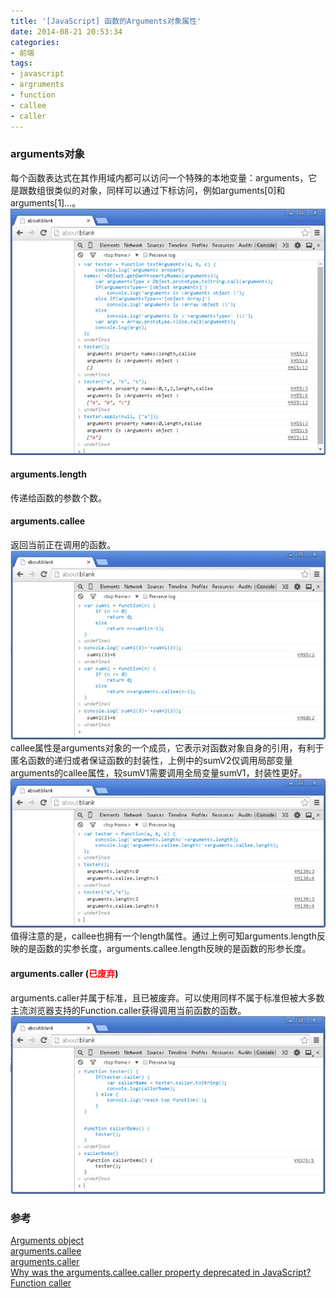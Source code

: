 ```yaml
---
title: '[JavaScript] 函数的Arguments对象属性'
date: 2014-08-21 20:53:34
categories: 
- 前端
tags: 
- javascript
- argruments
- function
- callee
- caller
---
```

### arguments对象

每个函数表达式在其作用域内都可以访问一个特殊的本地变量：arguments，它是跟数组很类似的对象，同样可以通过下标访问，例如arguments[0]和arguments[1]...。![JavaScript: 函数的Arguments对象属性](/images/2014/8/0026uWfMgy6Oyx5ve33ad.jpg)

#### arguments.length

传递给函数的参数个数。

#### arguments.callee

返回当前正在调用的函数。![JavaScript: 函数的Arguments对象属性](/images/2014/8/0026uWfMgy6OyYO4mdc8a.jpg)callee属性是arguments对象的一个成员，它表示对函数对象自身的引用，有利于匿名函数的递归或者保证函数的封装性，上例中的sumV2仅调用局部变量arguments的callee属性，较sumV1需要调用全局变量sumV1，封装性更好。![JavaScript: 函数的Arguments对象属性](/images/2014/8/0026uWfMgy6OyZKUxhRd7.jpg)值得注意的是，callee也拥有一个length属性。通过上例可知arguments.length反映的是函数的实参长度，arguments.callee.length反映的是函数的形参长度。

#### arguments.caller (<font color="#FF0000">已废弃</font>)

arguments.caller并属于标准，且已被废弃。可以使用同样不属于标准但被大多数主流浏览器支持的Function.caller获得调用当前函数的函数。![JavaScript: 函数的Arguments对象属性](/images/2014/8/0026uWfMgy6Oz5tVyX802.jpg)

### 参考

[Arguments object](https://developer.mozilla.org/en-US/docs/Web/JavaScript/Reference/Functions/arguments)  
[arguments.callee](https://developer.mozilla.org/en-US/docs/Web/JavaScript/Reference/Functions/arguments/callee)  
[arguments.caller](https://developer.mozilla.org/en-US/docs/Web/JavaScript/Reference/Global_Objects/Function/caller)  
[Why was the arguments.callee.caller property deprecated in JavaScript?](http://stackoverflow.com/questions/103598/why-was-the-arguments-callee-caller-property-deprecated-in-javascript)  
[Function caller](https://developer.mozilla.org/en-US/docs/Web/JavaScript/Reference/Global_Objects/Function/caller)   